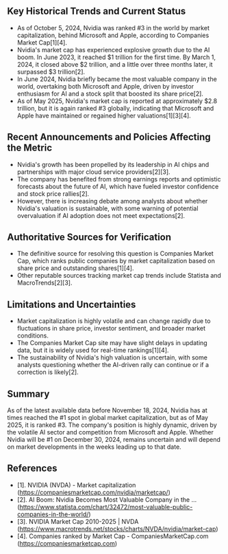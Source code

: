 ## Key Historical Trends and Current Status

- As of October 5, 2024, Nvidia was ranked #3 in the world by market capitalization, behind Microsoft and Apple, according to Companies Market Cap[1][4].
- Nvidia's market cap has experienced explosive growth due to the AI boom. In June 2023, it reached $1 trillion for the first time. By March 1, 2024, it closed above $2 trillion, and a little over three months later, it surpassed $3 trillion[2].
- In June 2024, Nvidia briefly became the most valuable company in the world, overtaking both Microsoft and Apple, driven by investor enthusiasm for AI and a stock split that boosted its share price[2].
- As of May 2025, Nvidia's market cap is reported at approximately $2.8 trillion, but it is again ranked #3 globally, indicating that Microsoft and Apple have maintained or regained higher valuations[1][3][4].

## Recent Announcements and Policies Affecting the Metric

- Nvidia's growth has been propelled by its leadership in AI chips and partnerships with major cloud service providers[2][3].
- The company has benefited from strong earnings reports and optimistic forecasts about the future of AI, which have fueled investor confidence and stock price rallies[2].
- However, there is increasing debate among analysts about whether Nvidia's valuation is sustainable, with some warning of potential overvaluation if AI adoption does not meet expectations[2].

## Authoritative Sources for Verification

- The definitive source for resolving this question is Companies Market Cap, which ranks public companies by market capitalization based on share price and outstanding shares[1][4].
- Other reputable sources tracking market cap trends include Statista and MacroTrends[2][3].

## Limitations and Uncertainties

- Market capitalization is highly volatile and can change rapidly due to fluctuations in share price, investor sentiment, and broader market conditions.
- The Companies Market Cap site may have slight delays in updating data, but it is widely used for real-time rankings[1][4].
- The sustainability of Nvidia's high valuation is uncertain, with some analysts questioning whether the AI-driven rally can continue or if a correction is likely[2].

## Summary

As of the latest available data before November 18, 2024, Nvidia has at times reached the #1 spot in global market capitalization, but as of May 2025, it is ranked #3. The company's position is highly dynamic, driven by the volatile AI sector and competition from Microsoft and Apple. Whether Nvidia will be #1 on December 30, 2024, remains uncertain and will depend on market developments in the weeks leading up to that date.

## References

- [1]. NVIDIA (NVDA) - Market capitalization (https://companiesmarketcap.com/nvidia/marketcap/)
- [2]. AI Boom: Nvidia Becomes Most Valuable Company in the ... (https://www.statista.com/chart/32472/most-valuable-public-companies-in-the-world/)
- [3]. NVIDIA Market Cap 2010-2025 | NVDA (https://www.macrotrends.net/stocks/charts/NVDA/nvidia/market-cap)
- [4]. Companies ranked by Market Cap - CompaniesMarketCap.com (https://companiesmarketcap.com)